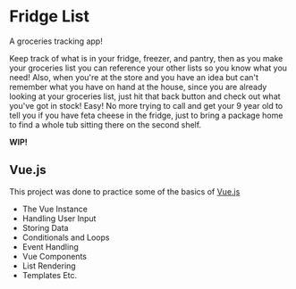# Fridge List

A groceries tracking app!

Keep track of what is in your fridge, freezer, and pantry, then as you make your groceries list you can reference your other lists so you know what you need! Also, when you're at the store and you have an idea but can't remember what you have on hand at the house, since you are already looking at your groceries list, just hit that back button and check out what you've got in stock! Easy! No more trying to call and get your 9 year old to tell you if you have feta cheese in the fridge, just to bring a package home to find a whole tub sitting there on the second shelf.

**WIP!**

## Vue.js

This project was done to practice some of the basics of [Vue.js](https://vuejs.org/)

* The Vue Instance
* Handling User Input
* Storing Data
* Conditionals and Loops
* Event Handling
* Vue Components
* List Rendering
* Templates
Etc.